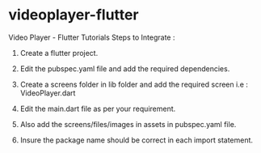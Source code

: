 # videoplayer-flutter
Video Player - Flutter Tutorials
Steps to Integrate : 
1. Create a flutter project.

2. Edit the pubspec.yaml file and add the required dependencies.
  
3. Create a screens folder in lib folder and add the required screen i.e : VideoPlayer.dart

4. Edit the main.dart file as per your requirement.

5. Also add the screens/files/images in assets in pubspec.yaml file.

6. Insure the package name should be correct in each import statement.
